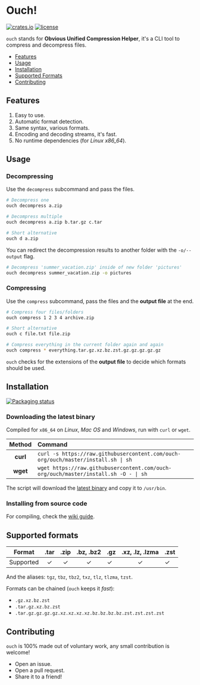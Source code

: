 # Ouch!

[![crates.io](https://img.shields.io/crates/v/ouch.svg?style=for-the-badge&logo=rust)](https://crates.io/crates/ouch) [![license](https://img.shields.io/badge/license-MIT-blue.svg?style=for-the-badge&logo=Open-Source-Initiative&logoColor=ffffff)](https://github.com/ouch-org/ouch/blob/main/LICENSE)

`ouch` stands for **Obvious Unified Compression Helper**, it's a CLI tool to compress and decompress files.

- [Features](#features)
- [Usage](#usage)
- [Installation](#installation)
- [Supported Formats](#supported-formats)
- [Contributing](#contributing)

## Features

1. Easy to use.
2. Automatic format detection.
3. Same syntax, various formats.
4. Encoding and decoding streams, it's fast. <!-- We should post benchmarks in our wiki and link them here -->
5. No runtime dependencies (for _Linux x86_64_).

## Usage

### Decompressing

Use the `decompress` subcommand and pass the files.

```sh
# Decompress one
ouch decompress a.zip

# Decompress multiple
ouch decompress a.zip b.tar.gz c.tar

# Short alternative
ouch d a.zip
```

You can redirect the decompression results to another folder with the `-o/--output` flag.

```sh
# Decompress 'summer_vacation.zip' inside of new folder 'pictures'
ouch decompress summer_vacation.zip -o pictures
```

### Compressing

Use the `compress` subcommand, pass the files and the **output file** at the end.

```sh
# Compress four files/folders
ouch compress 1 2 3 4 archive.zip

# Short alternative
ouch c file.txt file.zip

# Compress everything in the current folder again and again
ouch compress * everything.tar.gz.xz.bz.zst.gz.gz.gz.gz.gz
```

`ouch` checks for the extensions of the **output file** to decide which formats should be used.

## Installation

[![Packaging status](https://repology.org/badge/vertical-allrepos/ouch.svg)](https://repology.org/project/ouch/versions)

### Downloading the latest binary

Compiled for `x86_64` on _Linux_, _Mac OS_ and _Windows_, run with `curl` or `wget`.

| Method    | Command                                                                            |
|:---------:|:-----------------------------------------------------------------------------------|
| **curl**  | `curl -s https://raw.githubusercontent.com/ouch-org/ouch/master/install.sh \| sh`   |
| **wget**  | `wget https://raw.githubusercontent.com/ouch-org/ouch/master/install.sh -O - \| sh` |


The script will download the [latest binary](https://github.com/ouch-org/ouch/releases) and copy it to `/usr/bin`.

### Installing from source code

For compiling, check the [wiki guide](https://github.com/ouch-org/ouch/wiki/Compiling-and-installing-from-source-code).

## Supported formats

| Format        | .tar | .zip | .bz, .bz2 | .gz | .xz, .lz, .lzma | .zst |
|:-------------:|:----:|:----:|:---------:| --- |:---------------:| --- |
| Supported | ✓   | ✓   | ✓         | ✓  |   ✓            | ✓  |

And the aliases: `tgz`, `tbz`, `tbz2`, `txz`, `tlz`, `tlzma`, `tzst`.

Formats can be chained (`ouch` keeps it _fast_):

- `.gz.xz.bz.zst`
- `.tar.gz.xz.bz.zst`
- `.tar.gz.gz.gz.gz.xz.xz.xz.xz.bz.bz.bz.bz.zst.zst.zst.zst`

## Contributing

`ouch` is 100% made out of voluntary work, any small contribution is welcome!

- Open an issue.
- Open a pull request.
- Share it to a friend!

